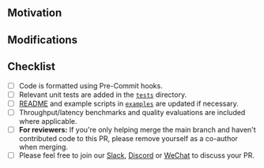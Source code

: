<!-- Thank you for your contribution! We appreciate it. The following guidelines will help improve your pull request and facilitate feedback. If anything is unclear, don't hesitate to submit your pull request and ask the maintainers for assistance. -->

## Motivation

<!-- Explain the purpose of this PR and the goals it aims to achieve. -->

## Modifications

<!-- Describe the changes made in this PR. -->

## Checklist

- [ ] Code is formatted using Pre-Commit hooks.
- [ ] Relevant unit tests are added in the [`tests`](../tests) directory.
- [ ] [README](../README.md) and example scripts in [`examples`](../examples) are updated if necessary.
- [ ]  Throughput/latency benchmarks and quality evaluations are included where applicable.
- [ ] **For reviewers:** If you're only helping merge the main branch and haven't contributed code to this PR, please remove yourself as a co-author when merging.
- [ ] Please feel free to join our [Slack](https://join.slack.com/t/nunchaku/shared_invite/zt-3170agzoz-NgZzWaTrEj~n2KEV3Hpl5Q), [Discord](https://discord.gg/Wk6PnwX9Sm) or [WeChat](https://github.com/mit-han-lab/nunchaku/blob/main/assets/wechat.jpg) to discuss your PR.